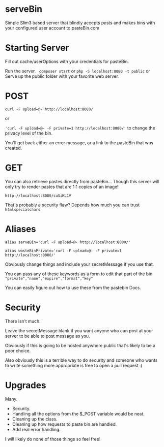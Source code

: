 # serveBin

Simple Slim3 based server that blindly accepts posts and makes bins with
your configured user account to pasteBin.com


# Starting Server

Fill out cache/userOptions with your credentials for pasteBin.

Run the server.
` composer start`
or
`php -S localhost:8080 -t public`
or
Serve up the public folder with your favorite web server.


# POST

`curl -F upload=@- http://localhost:8080/`

or 

`'curl -F upload=@- -F private=1 http://localhost:8080/'` to change the 
privacy level of the bin.

You'll get back either an error message, or a link to the pasteBin that
was created.

# GET

You can also retrieve pastes directly from pasteBin... Though this server
will only try to render pastes that are 1:1 copies of an image!

`http://localhost:8080/cuSiKL1V`

That's probably a security flaw?  Depends how much you can trust `htmlspecialchars`

# Aliases

`alias serveBin='curl -F upload=@- http://localhost:8080/'`

`alias wasteBinPrivate='curl -F upload=@- -F private=1 http://localhost:8080/' `

Obviously change things and include your secretMessage if you use that.

You can pass any of these keywords as a form to edit that part of the bin
`"private","name","expire","format","key"`

You can easily figure out how to use these from the pastebin Docs.

# Security

There isn't much.

Leave the secretMessage blank if you want anyone who can post at your
server to be able to post message as you.

Obviously if this is going to be hosted anywhere public that's likely to
be a poor choice.

Also obviously this is a terrible way to do security and someone who wants
to write something more appropriate is free to open a pull request :)


# Upgrades
Many.

- Security.
- Handling all the options from the $_POST variable would be neat.
- Cleaning up the class.
- Cleaning up how requests to paste bin are handled.
- Add real error handling.


I will likely do none of those things so feel free!

